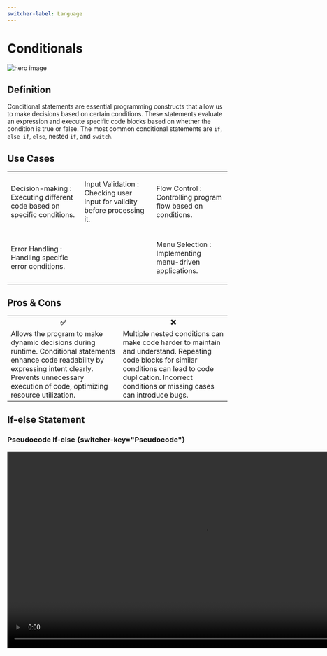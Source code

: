 ```yaml
---
switcher-label: Language
---
```


[//]: # (<show-structure for="chapter,procedure" depth="2"/>)

# Conditionals

<img src="https://files.realpython.com/media/t.78f3bacaa261.png" alt="hero image"/>

## Definition

<note>

Conditional statements are essential programming constructs that allow us to make decisions based on certain conditions. These statements evaluate an expression and execute specific code blocks based on whether the condition is true or false. The most common conditional statements are `if`, `else if`, `else`, nested `if`, and `switch`.

</note>

## Use Cases

<table style="none">
<tr>
<td>

Decision-making
: Executing different code based on specific conditions.

</td>
<td>

Input Validation
: Checking user input for validity before processing it.

</td>
<td>

Flow Control
: Controlling program flow based on conditions.

</td>
</tr>
<tr>
<td>

Error Handling
: Handling specific error conditions.

</td>
<td>



</td>
<td>

Menu Selection
: Implementing menu-driven applications.

</td>
</tr>

</table>



## Pros & Cons

<table>
<tr>
<th>✅</th>
<th>❌</th>
</tr>
<tr>
<td>
<deflist collapsible="true">
    <def title="Improved Control" collapsible="true" default-state="collapsed">
        Allows the program to make dynamic decisions during runtime.
    </def>
    <def title="Readable Code" collapsible="true" default-state="collapsed">
        Conditional statements enhance code readability by expressing intent clearly.
    </def>
    <def title="Saves Resources" collapsible="true" default-state="collapsed">
        Prevents unnecessary execution of code, optimizing resource utilization.
    </def>
</deflist>
</td>
<td>
<deflist collapsible="true">
    <def title="Complexity" collapsible="true" default-state="collapsed">
        Multiple nested conditions can make code harder to maintain and understand.
    </def>
    <def title="Code Duplication" collapsible="true" default-state="collapsed">
        Repeating code blocks for similar conditions can lead to code duplication.
    </def>
    <def title="Potential Bugs" collapsible="true" default-state="collapsed">
        Incorrect conditions or missing cases can introduce bugs.
    </def>
</deflist>
</td>
</tr>
</table>


## If-else Statement

### Pseudocode If-else  {switcher-key="Pseudocode"}

<video src="https://youtu.be/osuzDDlBmRI?feature=shared" preview-src="if-else-statement-syntax.png" width="900"/>

Sample code

```text
if some condition is met, do something
if not met, do something else
```

### C++ If-else  {switcher-key="C++"}

<video src="https://youtu.be/TOx3tPJircc?feature=shared" preview-src="if-else-statement-syntax.png" width="900"/>

Sample code

``` c++
#include <iostream>
using namespace std;

int main() {
    int exam_score;
    int passing_threshold = 60;

    cout << "Enter your exam score: ";
    cin >> exam_score;

    if (exam_score >= passing_threshold) {
        cout << "Congratulations! You passed the exam." << endl;
    } else {
        cout << "Unfortunately, you did not pass the exam. Please try again." << endl;
    }

    return 0;
}
```

### Python If-else  {switcher-key="Python"}

<video src="https://youtu.be/NkVSSMt-h3Y?feature=shared" preview-src="if-else-statement-syntax.png" width="900"/>

Sample code

``` python
passing_threshold = 60

exam_score = int(input("Enter your exam score: "))

if exam_score >= passing_threshold:
    print("Congratulations! You passed the exam.")
else:
    print("Unfortunately, you did not pass the exam. Please try again.")
```

### Java If-else  {switcher-key="Java"}

<video src="https://youtu.be/P6ivQ3QRq0I?feature=shared" preview-src="if-else-statement-syntax.png" width="900"/>

Sample code

``` java
import java.util.Scanner;

public class Main {
    public static void main(String[] args) {
        Scanner scanner = new Scanner(System.in);
        int passing_threshold = 60;

        System.out.print("Enter your exam score: ");
        int exam_score = scanner.nextInt();

        if (exam_score >= passing_threshold) {
            System.out.println("Congratulations! You passed the exam.");
        } else {
            System.out.println("Unfortunately, you did not pass the exam. Please try again.");
        }
    }
}
```

### Golang If-else  {switcher-key="Golang"}

<video src="https://youtu.be/Hjqjff490B8?feature=shared" preview-src="if-else-statement-syntax.png" width="900"/>

Sample code

``` go
package main

import (
    "fmt"
)

func main() {
    var passing_threshold int = 60
    var exam_score int

    fmt.Print("Enter your exam score: ")
    fmt.Scan(&exam_score)

    if exam_score >= passing_threshold {
        fmt.Println("Congratulations! You passed the exam.")
    } else {
        fmt.Println("Unfortunately, you did not pass the exam. Please try again.")
    }
}
```

[//]: # (### Rust If-else  {switcher-key="Rust"})

[//]: # ()
[//]: # (<video src="https://youtu.be/MOa7ulhNYc0?feature=shared" preview-src="if-else-statement-syntax.png" width="900"/>)

[//]: # ()
[//]: # (Sample code)

[//]: # ()
[//]: # (``` rust)

[//]: # (use std::io;)

[//]: # ()
[//]: # (fn main&#40;&#41; {)

[//]: # (    let passing_threshold = 60;)

[//]: # ()
[//]: # (    println!&#40;"Enter your exam score: "&#41;;)

[//]: # (    let mut input = String::new&#40;&#41;;)

[//]: # (    io::stdin&#40;&#41;.read_line&#40;&mut input&#41;.expect&#40;"Failed to read line"&#41;;)

[//]: # (    let exam_score: i32 = input.trim&#40;&#41;.parse&#40;&#41;.expect&#40;"Please enter a valid number"&#41;;)

[//]: # ()
[//]: # (    if exam_score >= passing_threshold {)

[//]: # (        println!&#40;"Congratulations! You passed the exam."&#41;;)

[//]: # (    } else {)

[//]: # (        println!&#40;"Unfortunately, you did not pass the exam. Please try again."&#41;;)

[//]: # (    })

[//]: # (})

[//]: # (```)

### Output : Sample Output

<deflist collapsible="true" default-state="collapsed">
<def title="All Languages">

We prompt the user to enter their exam score and compare it with the `passing_threshold` value of `60`. If the `exam_score` is greater than or equal to `60`, the program outputs a success message indicating that the student passed the exam. Otherwise, it prints a message stating that the student did not pass and should try again.

Assume the user enters `75` as input for all the examples.

Since the input `75` is greater than the passing threshold of `60`, the output is:

<br/>

``` bash
Congratulations! You passed the exam.
```

</def>
</deflist>



## Switch / Match Statement

### Pseudocode Switch / Match {switcher-key="Pseudocode"}

<video src="https://youtu.be/osuzDDlBmRI?feature=shared" preview-src="switch-statement-syntax.png" width="900"/>

```text
condition to be met
    case (validation condition 1)
        // do something
    case (validation condition 2)
        // do something
    case (validation condition ...)
        // do something
    default
        // do this when no other conditions are met
```

### C++ Switch {switcher-key="C++"}

<video src="https://youtu.be/TOx3tPJircc?feature=shared" preview-src="switch-statement-syntax.png" width="900"/>

``` c++
#include <iostream>
using namespace std;

int main() {
    int day_number;

    cout << "Enter a day number (1 to 7): ";
    cin >> day_number;

    switch (day_number) {
        case 1:
            cout << "Sunday" << endl;
            break;
        case 2:
            cout << "Monday" << endl;
            break;
        case 3:
            cout << "Tuesday" << endl;
            break;
        case 4:
            cout << "Wednesday" << endl;
            break;
        case 5:
            cout << "Thursday" << endl;
            break;
        case 6:
            cout << "Friday" << endl;
            break;
        case 7:
            cout << "Saturday" << endl;
            break;
        default:
            cout << "Invalid day number. Please enter a number between 1 and 7." << endl;
            break;
    }

    return 0;
}
```

### Python Match {switcher-key="Python"}

<video src="https://youtu.be/NkVSSMt-h3Y?feature=shared" preview-src="switch-statement-syntax.png" width="900"/>

[//]: # (``` python)

[//]: # ()
[//]: # (```)

### Java Switch {switcher-key="Java"}

<video src="https://youtu.be/P6ivQ3QRq0I?feature=shared" preview-src="switch-statement-syntax.png" width="900"/>

``` java
import java.util.Scanner;

public class Main {
    public static void main(String[] args) {
        Scanner scanner = new Scanner(System.in);
        int day_number;

        System.out.print("Enter a day number (1 to 7): ");
        day_number = scanner.nextInt();

        switch (day_number) {
            case 1:
                System.out.println("Sunday");
                break;
            case 2:
                System.out.println("Monday");
                break;
            case 3:
                System.out.println("Tuesday");
                break;
            case 4:
                System.out.println("Wednesday");
                break;
            case 5:
                System.out.println("Thursday");
                break;
            case 6:
                System.out.println("Friday");
                break;
            case 7:
                System.out.println("Saturday");
                break;
            default:
                System.out.println("Invalid day number. Please enter a number between 1 and 7.");
                break;
        }
    }
}
```

### Golang Switch {switcher-key="Golang"}

<video src="https://youtu.be/Hjqjff490B8?feature=shared" preview-src="switch-statement-syntax.png" width="900"/>

``` go
package main

import (
    "fmt"
)

func main() {
    var day_number int

    fmt.Print("Enter a day number (1 to 7): ")
    fmt.Scan(&day_number)

    switch day_number {
    case 1:
        fmt.Println("Sunday")
    case 2:
        fmt.Println("Monday")
    case 3:
        fmt.Println("Tuesday")
    case 4:
        fmt.Println("Wednesday")
    case 5:
        fmt.Println("Thursday")
    case 6:
        fmt.Println("Friday")
    case 7:
        fmt.Println("Saturday")
    default:
        fmt.Println("Invalid day number. Please enter a number between 1 and 7.")
    }
}
```

//]: # (### Rust Match {switcher-key="Rust"})

[//]: # ()
[//]: # (<video src="https://youtu.be/MOa7ulhNYc0?feature=shared" preview-src="switch-statement-syntax.png" width="900"/>)

[//]: # ()
[//]: # (``` rust)

[//]: # (use std::io;)

[//]: # ()
[//]: # (fn main&#40;&#41; {)

[//]: # (    let mut day_number = String::new&#40;&#41;;)

[//]: # ()
[//]: # (    println!&#40;"Enter a day number &#40;1 to 7&#41;: "&#41;;)

[//]: # (    io::stdin&#40;&#41;.read_line&#40;&mut day_number&#41;.expect&#40;"Failed to read line"&#41;;)

[//]: # (    let day_number: i32 = day_number.trim&#40;&#41;.parse&#40;&#41;.expect&#40;"Please enter a valid number"&#41;;)

[//]: # ()
[//]: # (    match day_number {)

[//]: # (        1 => println!&#40;"Sunday"&#41;,)

[//]: # (        2 => println!&#40;"Monday"&#41;,)

[//]: # (        3 => println!&#40;"Tuesday"&#41;,)

[//]: # (        4 => println!&#40;"Wednesday"&#41;,)

[//]: # (        5 => println!&#40;"Thursday"&#41;,)

[//]: # (        6 => println!&#40;"Friday"&#41;,)

[//]: # (        7 => println!&#40;"Saturday"&#41;,)

[//]: # (        _ => println!&#40;"Invalid day number. Please enter a number between 1 and 7."&#41;,)

[//]: # (    })

[//]: # (})

[//]: # (```)

### Switch / Match : Sample Output

<deflist collapsible="true" default-state="collapsed">
<def title="All Languages">

We take a user input for the day_number and use a switch statement (or if-elif statements in Python) to display the 
corresponding day of the week. Assuming the user input is `3`, the output for each program is:

<br/>

``` bash
Tuesday
```
</def>
</deflist>
